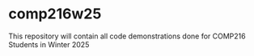 # comp216w25
This repository will contain all code demonstrations done for COMP216 Students in Winter 2025
